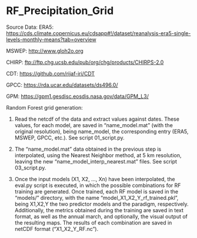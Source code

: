 # RF_Precipitation_Grid

Source Data: 
ERA5: https://cds.climate.copernicus.eu/cdsapp#!/dataset/reanalysis-era5-single-levels-monthly-means?tab=overview

MSWEP: http://www.gloh2o.org 

CHIRP: ftp://ftp.chg.ucsb.edu/pub/org/chg/products/CHIRPS-2.0 

CDT: https://github.com/rijaf-iri/CDT

GPCC: https://rda.ucar.edu/datasets/ds496.0/ 

GPM: https://gpm1.gesdisc.eosdis.nasa.gov/data/GPM_L3/ 



Random Forest grid generation:

1) Read the netcdf of the data and extract values against dates. 
These values, for each model, are saved in “name_model.mat” (with the original resolution), 
being name_model, the corresponding entry (ERA5, MSWEP, GPCC, etc.). See script 01_script.py.

2) The “name_model.mat” data obtained in the previous step is interpolated, 
using the Nearest Neighbor method, at 5 km resolution, leaving the new 
“name_model_interp_nearest.mat” files. See script 03_script.py.

3) Once the input models (X1, X2, …, Xn) have been interpolated, the eval.py script is executed, 
in which the possible combinations for RF training are generated. 
Once trained, each RF model is saved in the “models/” directory, with the name “model_X1_X2_Y_rf_trained.pkl”, 
being X1,X2,Y the two predictor models and the paradigm, respectively. Additionally, the metrics obtained during 
the training are saved in text format, as well as the annual march, and optionally, the visual output of the resulting maps. 
The results of each combination are saved in netCDF format (“X1_X2_Y_RF.nc”).
